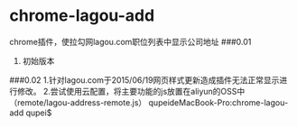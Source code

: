 # chrome-lagou-add
chrome插件，使拉勾网lagou.com职位列表中显示公司地址
###0.01
1. 初始版本

###0.02
1.针对lagou.com于2015/06/19网页样式更新造成插件无法正常显示进行修改。
2.尝试使用云配置，将主要功能的js放置在aliyun的OSS中（remote/lagou-address-remote.js）
qupeideMacBook-Pro:chrome-lagou-add qupei$ 
